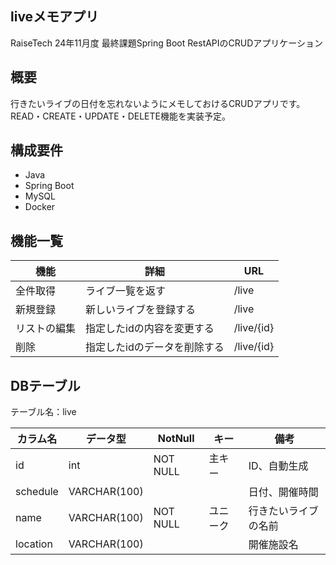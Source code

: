 ## liveメモアプリ
RaiseTech 24年11月度 最終課題Spring Boot RestAPIのCRUDアプリケーション

## 概要
行きたいライブの日付を忘れないようにメモしておけるCRUDアプリです。  
READ・CREATE・UPDATE・DELETE機能を実装予定。  


## 構成要件
* Java 
* Spring Boot 
* MySQL 
* Docker 

## 機能一覧
| 機能 | 詳細 | URL |
| ------------ | ------------- | ------------- |
| 全件取得 | ライブ一覧を返す | /live |
| 新規登録 | 新しいライブを登録する | /live |
| リストの編集 | 指定したidの内容を変更する | /live/{id} |
| 削除 | 指定したidのデータを削除する | /live/{id} |

## DBテーブル
テーブル名：live

| カラム名 | データ型 | NotNull | キー | 備考 |
| ------------ | ------------- | ------------- | ------------- | ------------- |
| id | int | NOT NULL | 主キー | ID、自動生成 |
| schedule | VARCHAR(100)  ||| 日付、開催時間 |
| name| VARCHAR(100) | NOT NULL | ユニーク | 行きたいライブの名前 |
| location | VARCHAR(100)  ||| 開催施設名 |

